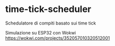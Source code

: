 # time-tick-scheduler

Schedulatore di compiti basato sui time tick

Simulazione su ESP32 con Wokwi https://wokwi.com/projects/352057010320512001
